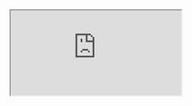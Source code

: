 <iframe src="https://docs.google.com/forms/d/e/1FAIpQLSem_2Oz8CpsNg7jri72GetVe6lDQSKvpu49A2xcxyokCygxqA/pub?embedded=true"></iframe>

